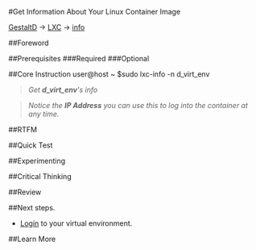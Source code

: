 #Get Information About Your Linux Container Image

[GestaltD](../README.md) → [LXC](./README.md) → [info](./info.md)

##Foreword

##Prerequisites
###Required
###Optional

##Core Instruction
    user@host ~ $sudo lxc-info -n d_virt_env

>*Get **d_virt_env**'s info*

>*Notice the **IP Address** you can use this to log into the container at any time.*

##RTFM

##Quick Test

##Experimenting

##Critical Thinking

##Review

##Next steps.
* [Login](./login.md) to your virtual environment.

##Learn More

